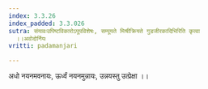 ```yaml
---
index: 3.3.26
index_padded: 3.3.026
sutra: संयावःउपिष्टविकारोऽपूपविशेषः, सम्पूयते मिश्रीक्रियते गुडजीरकादिभिरिति कृत्वा
  ।।अवोदोर्नियः
vritti: padamanjari

---
```

अधो नयनमवनायः, ऊर्ध्वं नयनमुन्नायः, उन्नयस्तु उत्प्रेक्षा ।।
